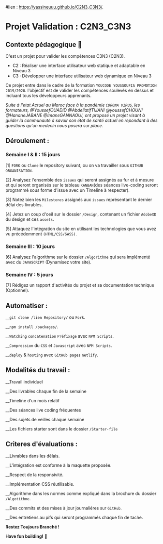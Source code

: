 
#lien : https://yassineuuu.github.io/C2N3_C3N3/.

# Projet Validation :  C2N3_C3N3

## Contexte pédagogique  👋

C'est un projet pour valider les compétences C3N3 (C2N3). 

-  C2 : Réaliser une interface utilisateur web statique et adaptable en Niveau 3 
-  C3 : Développer une interface utilisateur web dynamique en Niveau 3 

Ce projet entre dans le cadre de la formation `YOUCODE YOUSSOUFIA PROMOTION 2019/2020`. l'objectif est de valider les compétences soulevés en dessus et incluant tous les développeurs apprenants. 

*Suite à l'etat Actuel au Maroc face à la pandémie `CORONA VIRUS`, les formateurs, @YoussefOUADID @AbdellatifTIJANI @youssefCHOUNI @HananeJABANE @ImaneGANNAOUI, ont proposé un projet visant à guider la communauté à savoir son état de santé actuel en repondant à des questions qu'un medecin nous posera sur place.*


## Déroulement : 

### Semaine I & II : 15 jours

[1] `FORK` ou `Clone` le repository suivant, ou on va travailler sous `GITHUB ORGANISATION`.

[2] Analysez l'ensemble des `issues` qui seront assignés au fur et à mesure et qui seront organisés sur le tableau `KANBAN`(des séances
    live-coding seront programmé sous forme d'issue avec un Timeline à respecter).

[3] Notez bien les `Milestones` assignés aux `issues` représentant le dernier délai des livrables.  

[4] Jetez un coup d'oeil sur le dossier `/Design`, contenant un fichier `AdobeXD` du design et ces `assets`. 

[5] Attaquez l'intégration du site en utilisant les technologies que vous avez vu précédemment `(HTML/CSS/SASS)`.

### Semaine III : 10 jours 

[6] Analysez l'algorithme sur le dossier `/Algorithme` qui sera implémenté avec du  `JAVASCRIPT` (Dynamisez votre site).

### Semaine IV : 5 jours 

[7] Rédigez un rapport d'activités du projet et sa documentation technique (Optionnel). 

## Automatiser : 

__`git clone /lien Repository/` ou `Fork`.

__`npm install /packages/`.

__`Watching` `concatenation` `Préfixage`  avec `NPM Scripts`. 

__`Compression` du `CSS` et `Javascript` avec `NPM Scripts`.

__`deploy` & `hosting` avec `GitHub pages` `netlify`. 


## Modalités du travail :

__Travail individuel 

__Des livrables chaque fin de la semaine 

__Timeline d'un mois relatif 

__Des séances live coding fréquentes

__Des sujets de veilles chaque semaine

__Les fichiers starter sont dans le dossier `/Starter-file`


## Criteres d'évaluations  :

__Livrables dans les délais.

__L'intégration est conforme à la maquette proposée.

__Respect de la responsivité.

__Implémentation CSS réutilisable. 

__Algorithme dans les normes comme expliqué dans la brochure du dossier `/Algotithme`.

__Des commits et des mises à jour journaliéres sur `GitHub`.

__Des entretiens au pifs qui seront programmés chaque fin de tache.


**Restez Toujours Branché !**

**Have fun building!** 🚀
